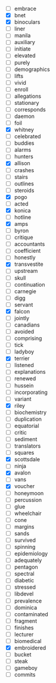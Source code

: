 - [ ] embrace
- [x] bnet
- [x] binoculars
- [ ] liner
- [ ] manila
- [ ] auxiliary
- [ ] initiate
- [ ] elevated
- [ ] purely
- [ ] demographics
- [ ] lifts
- [ ] vivid
- [ ] enroll
- [ ] allegations
- [ ] stationary
- [ ] corresponds
- [ ] daemon
- [ ] foil
- [x] whitney
- [ ] celebrated
- [ ] buddies
- [ ] alarms
- [ ] hunters
- [x] allison
- [ ] crashes
- [ ] stairs
- [ ] outlines
- [ ] steroids
- [x] pogo
- [ ] acted
- [x] konica
- [ ] hotline
- [x] amps
- [ ] byron
- [ ] critique
- [ ] accountants
- [ ] coefficient
- [ ] honestly
- [x] transvestite
- [ ] upstream
- [ ] skull
- [ ] continuation
- [ ] carnegie
- [ ] digg
- [ ] servant
- [x] falcon
- [ ] jointly
- [ ] canadians
- [ ] avoided
- [ ] comprising
- [ ] tick
- [ ] ladyboy
- [x] terrier
- [ ] listened
- [ ] explanations
- [ ] renewed
- [ ] hussein
- [ ] incorporating
- [ ] variant
- [x] riley
- [ ] biochemistry
- [ ] duplication
- [ ] equatorial
- [ ] critic
- [ ] sediment
- [ ] translators
- [ ] squares
- [x] scottsdale
- [ ] ninja
- [x] avalon
- [ ] vans
- [x] voucher
- [ ] honeymoon
- [ ] percussion
- [ ] glue
- [ ] wheelchair
- [ ] cone
- [ ] margins
- [ ] sands
- [ ] survived
- [ ] spinning
- [ ] epidemiology
- [ ] adequately
- [ ] pentagon
- [ ] spectral
- [ ] diabetic
- [ ] stressed
- [ ] libdevel
- [ ] prevalence
- [ ] dominica
- [ ] contaminated
- [ ] fragment
- [ ] finishes
- [ ] lecturer
- [ ] biomedical
- [x] embroidered
- [ ] bucket
- [ ] steak
- [ ] gameboy
- [ ] commits
